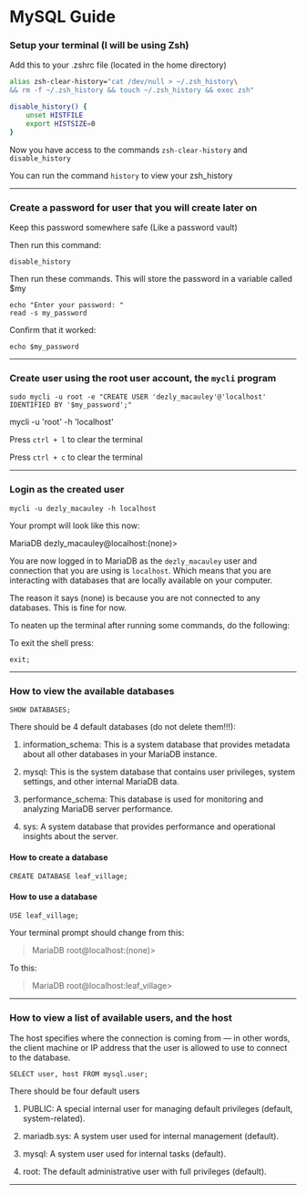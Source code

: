 # MySQL Guide


### Setup your terminal (I will be using Zsh)

Add this to your .zshrc file (located in the home directory)

```sh
alias zsh-clear-history="cat /dev/null > ~/.zsh_history\
&& rm -f ~/.zsh_history && touch ~/.zsh_history && exec zsh"

disable_history() {
    unset HISTFILE
    export HISTSIZE=0
}
```
Now you have access to the commands `zsh-clear-history` and `disable_history`

You can run the command `history` to view your zsh_history

_______________________________________________________________________________

### Create a password for user that you will create later on

Keep this password somewhere safe (Like a password vault)

Then run this command:
```
disable_history
```

Then run these commands. This will store the password in a variable called
$my
```
echo "Enter your password: "
read -s my_password
```

Confirm that it worked:

```
echo $my_password
```
_______________________________________________________________________________

### Create user using the root user account, the `mycli` program

```
sudo mycli -u root -e "CREATE USER 'dezly_macauley'@'localhost' IDENTIFIED BY '$my_password';"
```

mycli -u 'root' -h 'localhost'


Press `ctrl + l` to clear the terminal


Press `ctrl + c` to clear the terminal

_______________________________________________________________________________

### Login as the created user

```
mycli -u dezly_macauley -h localhost
```
Your prompt will look like this now:

MariaDB dezly_macauley@localhost:(none)>

You are now logged in to MariaDB as the `dezly_macauley` user and connection 
that you are using is `localhost`. Which means that you are interacting
with databases that are locally available on your computer.

The reason it says (none) is because you are not connected to any databases.
This is fine for now.

To neaten up the terminal after running some commands, do the following:

To exit the shell press:
```
exit;
```
_______________________________________________________________________________

### How to view the available databases

```
SHOW DATABASES;
```

There should be 4 default databases (do not delete them!!!):

1. information_schema: This is a system database that provides 
metadata about all other databases in your MariaDB instance.

2. mysql: This is the system database that contains user privileges,
system settings, and other internal MariaDB data.

3. performance_schema: This database is used for monitoring and 
analyzing MariaDB server performance.

4. sys: A system database that provides performance and 
operational insights about the server.


#### How to create a database

```
CREATE DATABASE leaf_village;
```

#### How to use a database

```
USE leaf_village;
```

Your terminal prompt should change from this:

> MariaDB root@localhost:(none)>

To this:

> MariaDB root@localhost:leaf_village>


_______________________________________________________________________________

### How to view a list of available users, and the host

The host specifies where the connection is coming from — in other words,
the client machine or IP address that the user is 
allowed to use to connect to the database.

```
SELECT user, host FROM mysql.user;
```

There should be four default users

1. PUBLIC: A special internal user for managing default 
privileges (default, system-related).

2. mariadb.sys: A system user used for internal management (default).

3. mysql: A system user used for internal tasks (default).

4. root: The default administrative user with full privileges (default).

_______________________________________________________________________________
